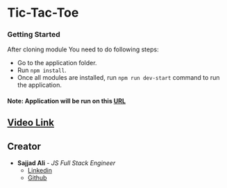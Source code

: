 # Tic-Tac-Toe

### Getting Started
After cloning module You need to do following steps:

* Go to the application folder.
* Run `npm install`.
* Once all modules are installed, run `npm run dev-start` command to run the application.

#### **Note:** Application will be run on this [URL](http://localhost:8001)

## [Video Link](https://www.loom.com/share/2d627c0faa1042ddaddc6d7455ec4ea3)

## Creator
* **Sajjad Ali** - *JS Full Stack Engineer* 
  - [Linkedin](https://www.linkedin.com/in/iamsajjadali)
  - [Github](http://isajjadali.github.io)
